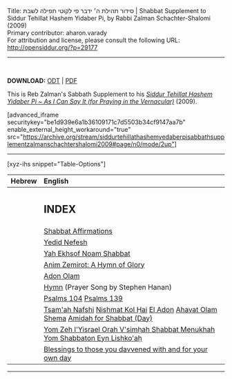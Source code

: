 <html>
<head></head>
<body>
Title: סידור תהילת ה׳ ידבר פי לקוטי תפילה לשבת | Shabbat Supplement to Siddur Tehillat Hashem Yidaber Pi, by Rabbi Zalman Schachter-Shalomi (2009)<br />
Primary contributor: aharon.varady<br />
For attribution and license, please consult the following URL: <a href="http://opensiddur.org/?p=29177">http://opensiddur.org/?p=29177</a>
<p />
<hr />

&nbsp;

<strong>DOWNLOAD:</strong> <a href="https://archive.org/download/siddurtehillathashemyedaberpisabbathsupplementzalmanschachtershalomi2009/Siddur%20Tehillat%20haShem%20Yedaber%20Pi%20-%20Sabbath%20Supplement%20%28Zalman%20Schachter-Shalomi%202009%29.odt">ODT</a> | <a href="https://archive.org/download/siddurtehillathashemyedaberpisabbathsupplementzalmanschachtershalomi2009/Siddur%20Tehillat%20haShem%20Yedaber%20Pi%20-%20Sabbath%20Supplement%20%28Zalman%20Schachter-Shalomi%202009%29.pdf">PDF</a>

This is Reb Zalman's Sabbath Supplement to his <em><a href="http://opensiddur.org/?p=177">Siddur Tehillat Hashem Yidaber Pi ~ As I Can Say It (for Praying in the Vernacular)</a></em> (2009).

[advanced_iframe securitykey="be1d939e6a1b36109171c7d5503b34cf9147aa7b" enable_external_height_workaround="true" src="https://archive.org/stream/siddurtehillathashemyedaberpisabbathsupplementzalmanschachtershalomi2009#page/n0/mode/2up"]

<hr />

[xyz-ihs snippet="Table-Options"]<table style="margin-left: auto; margin-right: auto;" class="draggable">
<thead><tr><th id="x" style="text-align: right;">Hebrew</th><th style="text-align: left;">English</th></tr></thead>
<tbody>
<tr><td style="vertical-align:top;">
<div class="liturgy" lang="he">

</span></div></td>
 
<td style="vertical-align:top;">
<div class="english" lang="en">
<h2>INDEX</h2>
</div></td></tr>


<tr><td style="vertical-align:top;">
<div class="liturgy" lang="he">

</span></div></td>
 
<td style="vertical-align:top;">
<div class="english" lang="en">
<a href="http://opensiddur.org/?p=29292">Shabbat Affirmations</a>
</div></td></tr>


<tr><td style="vertical-align:top;">
<div class="liturgy" lang="he">

</span></div></td>
 
<td style="vertical-align:top;">
<div class="english" lang="en">
<a href="http://opensiddur.org/?p=10031">Yedid Nefesh</a>
</div></td></tr>


<tr><td style="vertical-align:top;">
<div class="liturgy" lang="he">

</span></div></td>
 
<td style="vertical-align:top;">
<div class="english" lang="en">
<a href="http://opensiddur.org/?p=29329">Yah Ekhsof Noam Shabbat</a>
</div></td></tr>


<tr><td style="vertical-align:top;">
<div class="liturgy" lang="he">

</span></div></td>
 
<td style="vertical-align:top;">
<div class="english" lang="en">
<a href="http://opensiddur.org/?p=29318">Anim Zemirot: A Hymn of Glory</a>
</div></td></tr>


<tr><td style="vertical-align:top;">
<div class="liturgy" lang="he">

</span></div></td>
 
<td style="vertical-align:top;">
<div class="english" lang="en">
<a href="http://opensiddur.org/?p=29287">Adon Olam</a>
</div></td></tr>


<tr><td style="vertical-align:top;">
<div class="liturgy" lang="he">

</span></div></td>
 
<td style="vertical-align:top;">
<div class="english" lang="en">
<a href="http://opensiddur.org/?p=29349">Hymn</a> (Prayer Song by Stephen Hanan)
</div></td></tr>


<tr><td style="vertical-align:top;">
<div class="liturgy" lang="he">

</span></div></td>
 
<td style="vertical-align:top;">
<div class="english" lang="en">
<a href="http://opensiddur.org/?p=20811">Psalms 104</a>
<a href="http://opensiddur.org/?p=29187">Psalms 139</a>
</div></td></tr>


<tr><td style="vertical-align:top;">
<div class="liturgy" lang="he">

</span></div></td>
 
<td style="vertical-align:top;">
<div class="english" lang="en">
<a href="http://opensiddur.org/?p=29357">Tsam'ah Nafshi</a>
<a href="http://opensiddur.org/?p=29301">Nishmat Kol Ḥai</a>
<a href="http://opensiddur.org/?p=29274">El Adon</a>
<a href="http://opensiddur.org/?p=21403">Ahavat Olam</a>
<a href="http://opensiddur.org/?p=20907">Shema</a>
<a href="/?p=38339">Amidah for Shabbat (Day)</a>
</div></td></tr>


<tr><td style="vertical-align:top;">
<div class="liturgy" lang="he">

</span></div></td>
 
<td style="vertical-align:top;">
<div class="english" lang="en">
<a href="http://opensiddur.org/?p=29339">Yom Zeh l'Yisrael Orah V'simḥah Shabbat Menukhah</a>
<a href="http://opensiddur.org/?p=29346">Yom Shabbaton Eyn Lishko'aḥ</a>
</div></td></tr>


<tr><td style="vertical-align:top;">
<div class="liturgy" lang="he">

</span></div></td>
 
<td style="vertical-align:top;">
<div class="english" lang="en">
<a href="http://opensiddur.org/?p=21390">Blessings to those you davvened with and for your own day</a>
</div></td></tr>
</tbody></table>

<hr />

&nbsp;
</body>
</html>